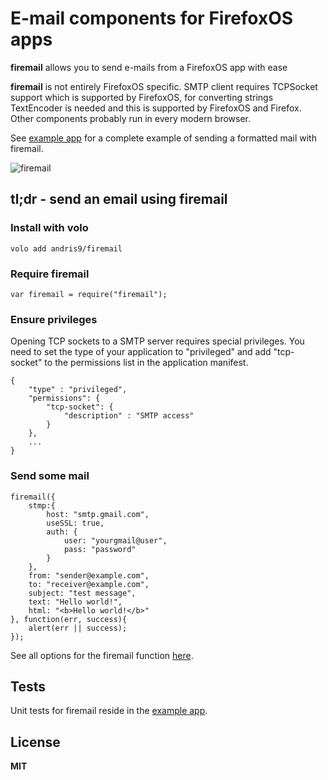 # E-mail components for FirefoxOS apps

**firemail** allows you to send e-mails from a FirefoxOS app with ease

**firemail** is not entirely FirefoxOS specific. SMTP client requires TCPSocket support which is supported by FirefoxOS, for converting strings TextEncoder is needed and this is supported by FirefoxOS and Firefox. Other components probably run in every modern browser.

See [example app](https://github.com/Kreata/firemail-example) for a complete example of sending a formatted mail with firemail.

![firemail](http://tahvel.info/firemail2.png)

## tl;dr - send an email using firemail

### Install with volo

    volo add andris9/firemail

### Require firemail

    var firemail = require("firemail");

### Ensure privileges

Opening TCP sockets to a SMTP server requires special privileges. You need to set the type of your application to "privileged" and add "tcp-socket" to the permissions list in the application manifest.

```
{
    "type" : "privileged",
    "permissions": {
        "tcp-socket": {
            "description" : "SMTP access"
        }
    },
    ...
}
```

### Send some mail

    firemail({
        stmp:{
            host: "smtp.gmail.com",
            useSSL: true,
            auth: {
                user: "yourgmail@user",
                pass: "password"
            }
        },
        from: "sender@example.com",
        to: "receiver@example.com",
        subject: "test message",
        text: "Hello world!",
        html: "<b>Hello world!</b>"
    }, function(err, success){
        alert(err || success);
    });

See all options for the firemail function [here](docs/firemail.md#api).

## Tests

Unit tests for firemail reside in the [example app](https://github.com/Kreata/firemail-example).

## License

**MIT**
